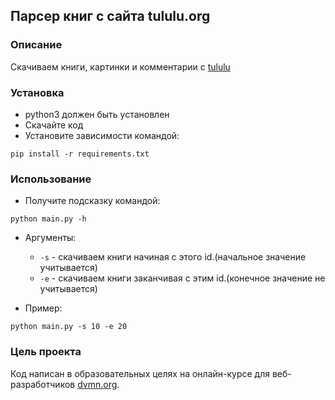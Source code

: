 ##  Парсер книг с сайта tululu.org
### Описание
Скачиваем книги, картинки и комментарии с [tululu](https://tululu.org/)

### Установка
- python3 должен быть установлен
- Скачайте код
- Установите зависимости командой:
```commandline
pip install -r requirements.txt
```

### Использование
- Получите подсказку командой:
```commandline
python main.py -h
```
- Аргументы:
  * `-s` - скачиваем книги начиная с этого id.(начальное значение учитывается) 
  * `-e` - скачиваем книги заканчивая с этим id.(конечное значение не учитывается) 

- Пример:
```commandline
python main.py -s 10 -e 20
```


### Цель проекта
Код написан в образовательных целях на онлайн-курсе для веб-разработчиков [dvmn.org](https://dvmn.org/).